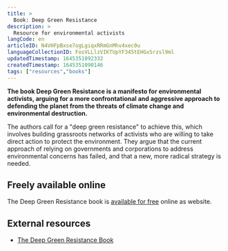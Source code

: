 ```yaml
---
title: >
  Book: Deep Green Resistance
description: >
  Resource for environmental activists
langCode: en
articleID: N4VHFpBxse7ogLgiqxRRmGnMhv4xec0u
languageCollectionID: FosVLLlzVIKTUpYF345tEHGxSrzsl9ml
updatedTimestamp: 1645351092332
createdTimestamp: 1645351090146
tags: ["resources","books"]
---
```


**The book Deep Green Resistance is a manifesto for environmental activists, arguing for a more confrontational and aggressive approach to defending the planet from the threats of climate change and environmental destruction.**

The authors call for a "deep green resistance" to achieve this, which involves building grassroots networks of activists who are willing to take direct action to protect the environment. They argue that the current approach of relying on governments and corporations to address environmental concerns has failed, and that a new, more radical strategy is needed.

## Freely available online

The Deep Green Resistance book is [available for free](https://deepgreenresistance.net/en/preface/deep-green-resistance/) online as website.

## External resources

-   [The Deep Green Resistance Book](https://deepgreenresistance.org/deep-green-resistance-book/)